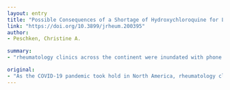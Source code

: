 ```yaml
---
layout: entry
title: "Possible Consequences of a Shortage of Hydroxychloroquine for Lupus Patients Amid the COVID-19 Pandemic"
link: "https://doi.org/10.3899/jrheum.200395"
author:
- Peschken, Christine A.

summary:
- "rheumatology clinics across the continent were inundated with phone calls from lupus patients fearful of COVID-19. One of the most common questions from patients was whether they should stop taking their medications. The pandemic took hold in North America. In North America, clinics were flooded with calls from patients. Patients were worried about the dangers posed by the pandesmic. A number of questions were asked if they shouldn't stop taking a prescription. CoVID-pandemic in North American clinics inundating with phone call from patients fear of lulus."

original:
- "As the COVID-19 pandemic took hold in North America, rheumatology clinics across the continent were inundated with phone calls from lupus patients understandably fearful of COVID-19. One of the most common questions from patients was whether they should stop taking their lupus medications."
---
```


